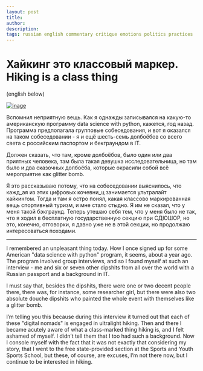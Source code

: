 ```yaml
---
layout: post
title: 
author:
description: 
tags: russian english commentary critique emotions politics practices 
---
```


# Хайкинг это классовый маркер. Hiking is a class thing

(english below)

[![inage]( https://www.abbotsfordcycles.com.au/wp-content/uploads/2023/06/LP256.jpg 'some woman and some dipshit posing as hikers')](https://www.abbotsfordcycles.com.au/wp-content/uploads/2023/06/LP256.jpg)

Вспомнил неприятную вещь. Как я однажды записывался на какую-то американскую программу data science with python, кажется, год назад. Программа предполагала групповые собеседования, и вот я оказался на таком собеседовании - я и ещё шесть-семь долбоёбов со всего света с российским паспортом и бекграундом в IT.  

Должен сказать, что там, кроме долбоёбов, было один или два приятных человека, там была такая девушка исследовательница, но там было и два сказочных долбоёба, которые окрасили собой всё мероприятие как glitter bomb.

Я это рассказываю потому, что на собеседовании выяснилось, что кажд_ая из этих цифровых кочевни_ц занимается ультралайт хайкингом. Тогда и там я остро понял, какая классово маркированная вещь спортивный туризм, и мне стало стыдно. Я им не сказал, что у меня такой бэкграунд. Теперь утешаю себя тем, что у меня было не так, что я ходил в бесплатную государственную секцию при СДЮШОР, но это, конечно, отговорки, я давно уже не в этой секции, но продолжаю интересоваться походами.

---

I remembered an unpleasant thing today. How I once signed up for some American "data science with python" program, it seems, about a year ago. The program involved group interviews, and so I found myself at such an interview - me and six or seven other dipshits from all over the world with a Russian passport and a background in IT.

I must say that, besides the dipshits, there were one or two decent people there, there was, for instance, some researcher girl, but there were also two absolute douche dipshits who painted the whole event with themselves like a glitter bomb.

I’m telling you this because during this interview it turned out that each of these "digital nomads" is engaged in ultralight hiking. Then and there I became acutely aware of what a class-marked thing hiking is, and I felt ashamed of myself. I didn’t tell them that I too had such a background. Now I console myself with the fact that it was not exactly that considering my story, that I went to the free state-provided section at the Sports and Youth Sports School, but these, of course, are excuses, I’m not there now, but I continue to be interested in hiking.
